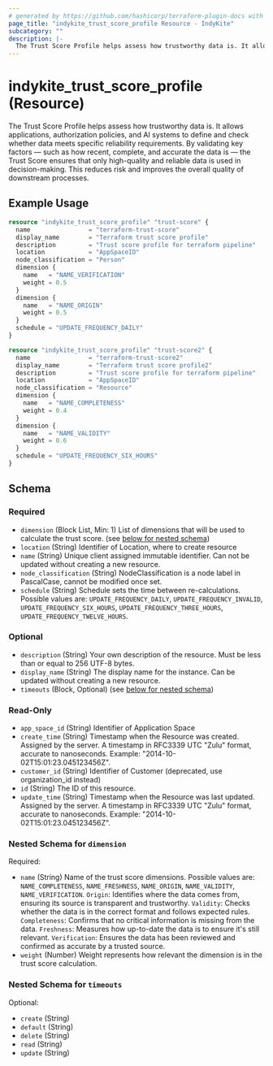 ```yaml
---
# generated by https://github.com/hashicorp/terraform-plugin-docs with custom templates
page_title: "indykite_trust_score_profile Resource - IndyKite"
subcategory: ""
description: |-
  The Trust Score Profile helps assess how trustworthy data is. It allows applications, authorization policies, and AI systems to define and check  whether data meets specific reliability requirements. By validating key factors — such as how recent, complete, and accurate the data is —  the Trust Score ensures that only high-quality and reliable data is used in decision-making. This reduces risk and improves the overall quality of downstream processes.
---
```


# indykite_trust_score_profile (Resource)

The Trust Score Profile helps assess how trustworthy data is. It allows applications, authorization policies, and AI systems to define and check  whether data meets specific reliability requirements. By validating key factors — such as how recent, complete, and accurate the data is —  the Trust Score ensures that only high-quality and reliable data is used in decision-making. This reduces risk and improves the overall quality of downstream processes.

## Example Usage

```terraform
resource "indykite_trust_score_profile" "trust-score" {
  name                = "terraform-trust-score"
  display_name        = "Terraform trust score profile"
  description         = "Trust score profile for terraform pipeline"
  location            = "AppSpaceID"
  node_classification = "Person"
  dimension {
    name   = "NAME_VERIFICATION"
    weight = 0.5
  }
  dimension {
    name   = "NAME_ORIGIN"
    weight = 0.5
  }
  schedule = "UPDATE_FREQUENCY_DAILY"
}

resource "indykite_trust_score_profile" "trust-score2" {
  name                = "terraform-trust-score2"
  display_name        = "Terraform trust score profile2"
  description         = "Trust score profile for terraform pipeline"
  location            = "AppSpaceID"
  node_classification = "Resource"
  dimension {
    name   = "NAME_COMPLETENESS"
    weight = 0.4
  }
  dimension {
    name   = "NAME_VALIDITY"
    weight = 0.6
  }
  schedule = "UPDATE_FREQUENCY_SIX_HOURS"
}
```

<!-- schema generated by tfplugindocs -->
## Schema

### Required

- `dimension` (Block List, Min: 1) List of dimensions that will be used to calculate the trust score. (see [below for nested schema](#nestedblock--dimension))
- `location` (String) Identifier of Location, where to create resource
- `name` (String) Unique client assigned immutable identifier. Can not be updated without creating a new resource.
- `node_classification` (String) NodeClassification is a node label in PascalCase, cannot be modified once set.
- `schedule` (String) Schedule sets the time between re-calculations. Possible values are: `UPDATE_FREQUENCY_DAILY`, `UPDATE_FREQUENCY_INVALID`, `UPDATE_FREQUENCY_SIX_HOURS`, `UPDATE_FREQUENCY_THREE_HOURS`, `UPDATE_FREQUENCY_TWELVE_HOURS`.

### Optional

- `description` (String) Your own description of the resource. Must be less than or equal to 256 UTF-8 bytes.
- `display_name` (String) The display name for the instance. Can be updated without creating a new resource.
- `timeouts` (Block, Optional) (see [below for nested schema](#nestedblock--timeouts))

### Read-Only

- `app_space_id` (String) Identifier of Application Space
- `create_time` (String) Timestamp when the Resource was created. Assigned by the server. A timestamp in RFC3339 UTC "Zulu" format, accurate to nanoseconds. Example: "2014-10-02T15:01:23.045123456Z".
- `customer_id` (String) Identifier of Customer (deprecated, use organization_id instead)
- `id` (String) The ID of this resource.
- `update_time` (String) Timestamp when the Resource was last updated. Assigned by the server. A timestamp in RFC3339 UTC "Zulu" format, accurate to nanoseconds. Example: "2014-10-02T15:01:23.045123456Z".

<a id="nestedblock--dimension"></a>
### Nested Schema for `dimension`

Required:

- `name` (String) Name of the trust score dimensions. Possible values are: `NAME_COMPLETENESS`, `NAME_FRESHNESS`, `NAME_ORIGIN`, `NAME_VALIDITY`, `NAME_VERIFICATION`.  `Origin`: Identifies where the data comes from, ensuring its source is transparent and trustworthy.  `Validity`: Checks whether the data is in the correct format and follows expected rules.  `Completeness`: Confirms that no critical information is missing from the data.  `Freshness`: Measures how up-to-date the data is to ensure it's still relevant.  `Verification`: Ensures the data has been reviewed and confirmed as accurate by a trusted source.
- `weight` (Number) Weight represents how relevant the dimension is in the trust score calculation.


<a id="nestedblock--timeouts"></a>
### Nested Schema for `timeouts`

Optional:

- `create` (String)
- `default` (String)
- `delete` (String)
- `read` (String)
- `update` (String)
